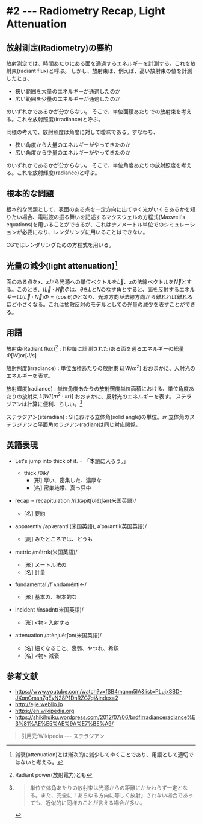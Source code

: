 # #2 --- Radiometry Recap, Light Attenuation

## 放射測定(Radiometry)の要約

放射測定では、時間あたりにある面を通過するエネルギーを計測する。これを放射束(radiant flux)と呼ぶ。
しかし、放射束は、例えば、高い放射束の値を計測したとき、

- 狭い範囲を大量のエネルギーが通過したのか
- 広い範囲を少量のエネルギーが通過したのか

のいずれかであるかが分からない。
そこで、単位面積あたりでの放射束を考える。これを放射照度(irradiance)と呼ぶ。

同様の考えで、放射照度は角度に対して曖昧である。すなわち、

- 狭い角度から大量のエネルギーがやってきたのか
- 広い角度から少量のエネルギーがやってきたのか

のいずれかであるかが分からない。
そこで、単位角度あたりの放射照度を考える。これを放射輝度(radiance)と呼ぶ。

## 根本的な問題

根本的な問題として、表面のある点を一定方向に出てゆく光がいくらあるかを知りたい場合、電磁波の振る舞いを記述するマクスウェルの方程式(Maxwell's equations)を用いることができるが、これはナノメートル単位でのシミュレーションが必要になり、レンダリングに用いることはできない。

CGではレンダリングための方程式を用いる。

## 光量の減少(light attenuation)[^attenuation]

面のある点を$x$、$x$から光源への単位ベクトルを$\vec{L}$、$x$の法線ベクトルを$\vec{N}$とする。このとき、$(\vec{L} \cdot \vec{N}) \Phi$は、$\theta$を$L$と$N$のなす角とすると、面を反射するエネルギーは$(\vec{L} \cdot \vec{N}) \Phi = (\cos \theta) \Phi$となり、光源方向が法線方向から離れれば離れるほど小さくなる。これは拡散反射のモデルとしての光量の減少を表すことができる。

## 用語

放射束(Radiant flux)[^radiant_power]
: (1秒毎に計測された)ある面を通るエネルギーの総量 $\Phi [W] \text{or} [J/s]$

放射照度(irradiance)
: 単位面積あたりの放射束 $E[W/m^2]$
  おおまかに、入射光のエネルギーを表す。

放射輝度(radiance)
: ~~単位角度あたりの放射照度~~単位面積における、単位角度あたりの放射束 $L[W/(m^2 \cdot sr)]$
  おおまかに、反射光のエネルギーを表す。
  ステラジアンは計算に便利、らしい。[^why_use_steradian]

ステラジアン(steradian)
: SIにおける立体角(solid angle)の単位。$sr$
  立体角のステラジアンと平面角のラジアン(radian)は同じ対応関係。

## 英語表現

- Let's jump into thick of it. = 「本題に入ろう。」
  - thick /θík/
    - [形] 厚い、密集した、濃厚な
    - [名] 密集地帯、真っ只中

- recap = recapitulation /rìːkəpìtʃʊléɪʃən(米国英語)/
  - [名] 要約

- apparently /əpˈærəntli(米国英語), əˈpaɹəntli(英国英語)/
  - [副] みたところでは、どうも

- metric /métrɪk(米国英語)/
  - [形] メートル法の
  - [名] 計量

- fundamental /f`ʌndəménṭl←/
  - [形] 基本の、根本的な

- incident /ínsədnt(米国英語)/
  - [形] <物> 入射する

- attenuation /ətènjuéɪʃən(米国英語)/
  - [名] 細くなること、衰弱、やつれ、希釈
  - [名] <物> 減衰

## 参考文献

- https://www.youtube.com/watch?v=fSB4mqnm5lA&list=PLujxSBD-JXgnGmsn7gEyN28P1DnRZG7qi&index=2
- http://ejje.weblio.jp
- https://en.wikipedia.org
- https://shikihuiku.wordpress.com/2012/07/06/brdfirradianceradiance%E3%81%AE%E5%AE%9A%E7%BE%A9/

[^radiant_power]: Radiant power(放射電力)とも

[^why_use_steradian]: >単位立体角あたりの放射束は光源からの距離にかかわらず一定となる。また、完全に「あらゆる方向に等しく放射」されない場合であっても、近似的に同様のことが言える場合が多い。
>引用元:Wikipedia --- ステラジアン

[^attenuation]: 減衰(attenuation)とは漸次的に減少してゆくことであり、用語として適切ではないと考える。
